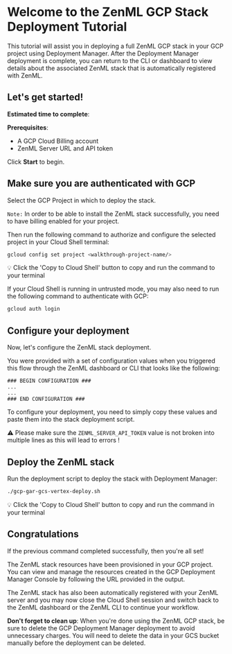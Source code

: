 # Welcome to the ZenML GCP Stack Deployment Tutorial

This tutorial will assist you in deploying a full ZenML GCP stack in your
GCP project using Deployment Manager. After the Deployment Manager deployment is
complete, you can return to the CLI or dashboard to view details about the
associated ZenML stack that is automatically registered with ZenML.

## Let's get started!

**Estimated time to complete**: <walkthrough-tutorial-duration duration=5></walkthrough-tutorial-duration>

**Prerequisites**:

* A GCP Cloud Billing account
* ZenML Server URL and API token

Click **Start** to begin.

## Make sure you are authenticated with GCP

<walkthrough-project-setup billing=true>Select the GCP Project in which to deploy the stack.</walkthrough-project-setup>

`Note:` In order to be able to install the ZenML stack successfully, you need to have billing enabled for your project.

Then run the following command to authorize and configure the selected project in your Cloud Shell terminal:

```sh
gcloud config set project <walkthrough-project-name/>
```

💡 Click the 'Copy to Cloud Shell' button to copy and run the command to your
terminal

If your Cloud Shell is running in untrusted mode, you may also need to run the
following command to authenticate with GCP:

```sh
gcloud auth login
```

## Configure your deployment

Now, let's configure the ZenML stack deployment.

You were provided with a set of configuration values when you triggered this
flow through the ZenML dashboard or CLI that looks like the following:

```
### BEGIN CONFIGURATION ###
...
...
### END CONFIGURATION ###
```

To configure your deployment, you need to simply copy these values and paste
them <walkthrough-editor-select-regex filePath="gcp-gar-gcs-vertex-deploy.sh" regex="### BEGIN CONFIGURATION(\n|.)*?END CONFIGURATION ###">into the stack deployment script</walkthrough-editor-select-regex>.

⚠️ Please make sure the `ZENML_SERVER_API_TOKEN` value is not broken into multiple lines as this will lead to errors !

## Deploy the ZenML stack

Run the deployment script to deploy the stack with Deployment Manager:

```sh
./gcp-gar-gcs-vertex-deploy.sh
```

💡 Click the 'Copy to Cloud Shell' button to copy and run the command in your
terminal

## Congratulations

<walkthrough-conclusion-trophy></walkthrough-conclusion-trophy>

If the previous command completed successfully, then you're all set!

The ZenML stack resources have been provisioned in your GCP project. You can
view and manage the resources created in the GCP Deployment Manager Console by
following the URL provided in the output.

The ZenML stack has also been automatically registered with your ZenML server
and you may now close the Cloud Shell session and switch back to the ZenML
dashboard or the ZenML CLI to continue your workflow.

**Don't forget to clean up**: When you're done using the ZenML GCP stack, be
sure to delete the GCP Deployment Manager deployment to avoid unnecessary
charges. You will need to delete the data in your GCS bucket manually before
the deployment can be deleted.
